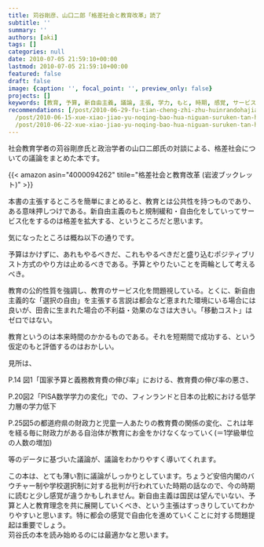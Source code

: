 ```yaml
---
title: 苅谷剛彦、山口二郎「格差社会と教育改革」読了
subtitle: ''
summary: ''
authors: [aki]
tags: []
categories: null
date: 2010-07-05 21:59:10+00:00
lastmod: 2010-07-05 21:59:10+00:00
featured: false
draft: false
image: {caption: '', focal_point: '', preview_only: false}
projects: []
keywords: [教育, 予算, 新自由主義, 議論, 主張, 学力, もと, 時期, 感覚, サービス]
recommendations: [/post/2010-06-29-fu-tian-cheng-zhi-zhu-huinrandohajiao-shi-noyu-tefang-gasugoi-du-liao/,
  /post/2010-06-15-xue-xiao-jiao-yu-noqing-bao-hua-niguan-suruken-tan-hui-di-5hui-nomemo/,
  /post/2010-06-22-xue-xiao-jiao-yu-noqing-bao-hua-niguan-suruken-tan-hui-di-6hui-nomemo-number-johokon/]
---
```

社会教育学者の苅谷剛彦氏と政治学者の山口二郎氏の対談による、格差社会についての議論をまとめた本です。  

{{< amazon asin="4000094262" titile="格差社会と教育改革 (岩波ブックレット)" >}}

本書の主張するところを簡単にまとめると、教育とは公共性を持つものであり、ある意味押しつけである。新自由主義のもと規制緩和・自由化をしていってサービス化をするのは格差を拡大する、というところだと思います。

気になったところは概ね以下の通りです。

予算はかけずに、あれもやるべきだ、これもやるべきだと盛り込むポジティブリスト方式のやり方は止めるべきである。予算とやりたいことを両輪として考えるべき。

教育の公的性質を強調し、教育のサービス化を問題視している。とくに、新自由主義的な「選択の自由」を主張する言説は都会など恵まれた環境にいる場合には良いが、田舎に生まれた場合の不利益・効果のなさは大きい。「移動コスト」はゼロではない。

教育というのは本来時間のかかるものである。それを短期間で成功する、という仮定のもと評価するのはおかしい。

見所は、

P.14 図1「国家予算と義務教育費の伸び率」における、教育費の伸び率の悪さ、

P.20図2「PISA数学学力の変化」での、フィンランドと日本の比較における低学力層の学力低下

P.25図5の都道府県の財政力と児童一人あたりの教育費の関係の変化、これは年を経る毎に財政力がある自治体が教育にお金をかけなくなっていく(＝1学級単位の人数の増加)

等のデータに基づいた議論が、議論をわかりやすく導いてくれます。

この本は、とても薄い割に議論がしっかりとしています。ちょうど安倍内閣のバウチャー制や学校選択制に対する批判が行われていた時期の話なので、今の時期に読むと少し感覚が違うかもしれません。新自由主義は国民は望んでいない、予算と人と教育理念を共に展開していくべき、という主張はすっきりしていてわかりやすいと思います。特に都会の感覚で自由化を進めていくことに対する問題提起は重要でしょう。  
苅谷氏の本を読み始めるのには最適かなと思います。

